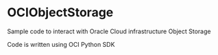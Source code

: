 # OCIObjectStorage
Sample code to interact with Oracle Cloud infrastructure Object Storage

Code is written using OCI Python SDK
